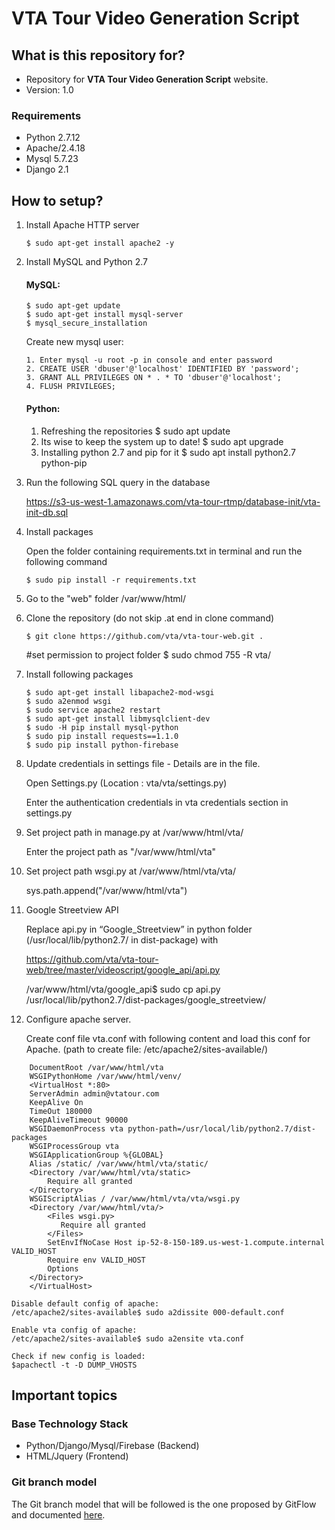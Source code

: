# VTA Tour Video Generation Script #

## What is this repository for? ##

* Repository for **VTA Tour Video Generation Script** website.
* Version: 1.0

### Requirements ###
* Python 2.7.12
* Apache/2.4.18
* Mysql 5.7.23
* Django 2.1

## How to setup? ##

1.  Install Apache HTTP server

		$ sudo apt-get install apache2 -y

2.  Install MySQL and Python 2.7
    
     #### MySQL: ####
		$ sudo apt-get update
		$ sudo apt-get install mysql-server
		$ mysql_secure_installation

    Create new mysql user:

		1. Enter mysql -u root -p in console and enter password
		2. CREATE USER 'dbuser'@'localhost' IDENTIFIED BY 'password';
		3. GRANT ALL PRIVILEGES ON * . * TO 'dbuser'@'localhost';
		4. FLUSH PRIVILEGES;

 
     #### Python: ####
        
	1. Refreshing the repositories
		$  sudo apt update
	2. Its wise to keep the system up to date!
		$  sudo apt upgrade
	3. Installing python 2.7 and pip for it
		$ sudo apt install python2.7 python-pip


3.  Run the following SQL query in the database

      https://s3-us-west-1.amazonaws.com/vta-tour-rtmp/database-init/vta-init-db.sql

4.  Install packages

      Open the folder containing requirements.txt in terminal and run the following   command

		$ sudo pip install -r requirements.txt

5.  Go to the "web" folder /var/www/html/

6.  Clone the repository (do not skip .at end in clone command)
		
		$ git clone https://github.com/vta/vta-tour-web.git .
    #set permission to project folder
		$ sudo chmod 755 -R vta/

7.  Install following packages

		$ sudo apt-get install libapache2-mod-wsgi
		$ sudo a2enmod wsgi
		$ sudo service apache2 restart
		$ sudo apt-get install libmysqlclient-dev
		$ sudo -H pip install mysql-python
		$ sudo pip install requests==1.1.0
		$ sudo pip install python-firebase


8.  Update credentials in settings file - Details are in the file.

      Open Settings.py (Location : vta/vta/settings.py)

      Enter the authentication credentials in vta credentials section in settings.py

9.  Set project path in manage.py at /var/www/html/vta/

       Enter the project path as "/var/www/html/vta"

10. Set project path wsgi.py at /var/www/html/vta/vta/

    sys.path.append("/var/www/html/vta")

11. Google Streetview API

      Replace api.py in “Google_Streetview” in python folder (/usr/local/lib/python2.7/ in dist-package) with

      https://github.com/vta/vta-tour-web/tree/master/videoscript/google_api/api.py

      /var/www/html/vta/google_api$ sudo cp api.py /usr/local/lib/python2.7/dist-packages/google_streetview/

12. Configure apache server.

      Create conf file vta.conf with following content and load this conf for Apache. (path to create file: /etc/apache2/sites-available/)

		
```
	DocumentRoot /var/www/html/vta
	WSGIPythonHome /var/www/html/venv/
	<VirtualHost *:80>
	ServerAdmin admin@vtatour.com
	KeepAlive On
	TimeOut 180000
	KeepAliveTimeout 90000
	WSGIDaemonProcess vta python-path=/usr/local/lib/python2.7/dist-packages
	WSGIProcessGroup vta
	WSGIApplicationGroup %{GLOBAL}
	Alias /static/ /var/www/html/vta/static/
	<Directory /var/www/html/vta/static>
	    Require all granted
	</Directory>
	WSGIScriptAlias / /var/www/html/vta/vta/wsgi.py
	<Directory /var/www/html/vta/>
	    <Files wsgi.py>
	       Require all granted
	    </Files>
	    SetEnvIfNoCase Host ip-52-8-150-189.us-west-1.compute.internal VALID_HOST
	    Require env VALID_HOST
	    Options
	</Directory>
	</VirtualHost>

```
	Disable default config of apache:
	/etc/apache2/sites-available$ sudo a2dissite 000-default.conf

	Enable vta config of apache:
	/etc/apache2/sites-available$ sudo a2ensite vta.conf

	Check if new config is loaded:
	$apachectl -t -D DUMP_VHOSTS

## Important topics ##

### Base Technology Stack ###
* Python/Django/Mysql/Firebase (Backend)
* HTML/Jquery (Frontend)

### Git branch model ###
The Git branch model that will be followed is the one proposed by GitFlow and documented [here](http://nvie.com/posts/a-successful-git-branching-model/).

